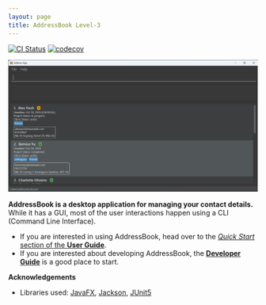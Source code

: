 ```yaml
---
layout: page
title: AddressBook Level-3
---
```


[![CI Status](https://github.com/AY2425S1-CS2103T-F14A-3/tp/workflows/Java%20CI/badge.svg)](https://github.com/AY2425S1-CS2103T-F14A-3/tp/actions)
[![codecov](https://codecov.io/gh/AY2425S1-CS2103T-F14A-3/tp/branch/master/graph/badge.svg)](https://codecov.io/gh/AY2425S1-CS2103T-F14A-3/tp)

![Ui](images/Ui.png)

**AddressBook is a desktop application for managing your contact details.** While it has a GUI, most of the user interactions happen using a CLI (Command Line Interface).

* If you are interested in using AddressBook, head over to the [_Quick Start_ section of the **User Guide**](UserGuide.html#quick-start).
* If you are interested about developing AddressBook, the [**Developer Guide**](DeveloperGuide.html) is a good place to start.


**Acknowledgements**

* Libraries used: [JavaFX](https://openjfx.io/), [Jackson](https://github.com/FasterXML/jackson), [JUnit5](https://github.com/junit-team/junit5)
